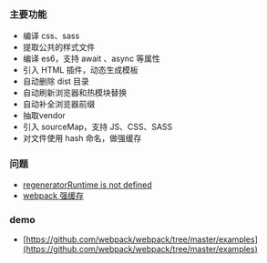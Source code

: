 ### 主要功能

* 编译 css、sass
* 提取公共的样式文件
* 编译 es6，支持 await 、async 等属性
* 引入 HTML 插件，动态生成模板
* 自动删除 dist 目录
* 自动刷新浏览器和热模块替换
* 自动补全浏览器前缀
* 抽取vendor
* 引入 sourceMap，支持 JS、CSS、SASS
* 对文件使用 hash 命名，做强缓存

### 问题

* [regeneratorRuntime is not defined](http://esausilva.com/2017/07/11/uncaught-referenceerror-regeneratorruntime-is-not-defined-two-solutions/)
* [webpack 强缓存](https://sebastianblade.com/using-webpack-to-achieve-long-term-cache/)


### demo

* [https://github.com/webpack/webpack/tree/master/examples](https://github.com/webpack/webpack/tree/master/examples)

